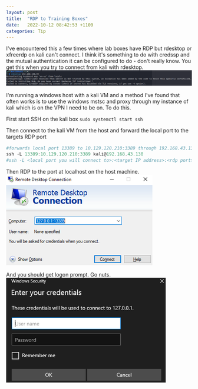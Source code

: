 ```yaml
---
layout: post
title:  "RDP to Training Boxes"
date:   2022-10-12 08:42:53 +1100
categories: Tip
---
```


I've encountered this a few times where lab boxes have RDP but rdesktop or xfreerdp on kali can't connect. I think it's something to do with credssp and the mutual authentication it can be configured to do - don't really know.
You get this when you try to connect from kali with rdesktop.
![image of rdesktop failing](/images/rdesktop.png?raw=true)

I'm running a windows host with a kali VM and a method I've found that often works is to use the windows mstsc and proxy through my instance of kali which is on the VPN I need to be on. To do this.

First start SSH on the kali box
`sudo systemctl start ssh`

Then connect to the kali VM from the host and forward the local port to the targets RDP port
```powershell
#forwards local port 13389 to 10.129.120.210:3389 through 192.168.43.130
ssh -L 13389:10.129.120.210:3389 kali@192.168.43.130
#ssh -L <local port you will connect to>:<target IP address>:<rdp port> <username>@><kali box IP>
```

Then RDP to the port at localhost on the host machine.
![image of mstsc connecting to localhost](/images/rdp.png?raw=true)

And you should get logon prompt. Go nuts.
![image of credential prompt for mstsc](/images/creds.png?raw=true)